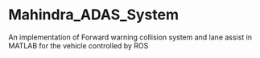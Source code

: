 # Mahindra_ADAS_System
An implementation of Forward warning collision system and lane assist in MATLAB for the vehicle controlled by ROS
